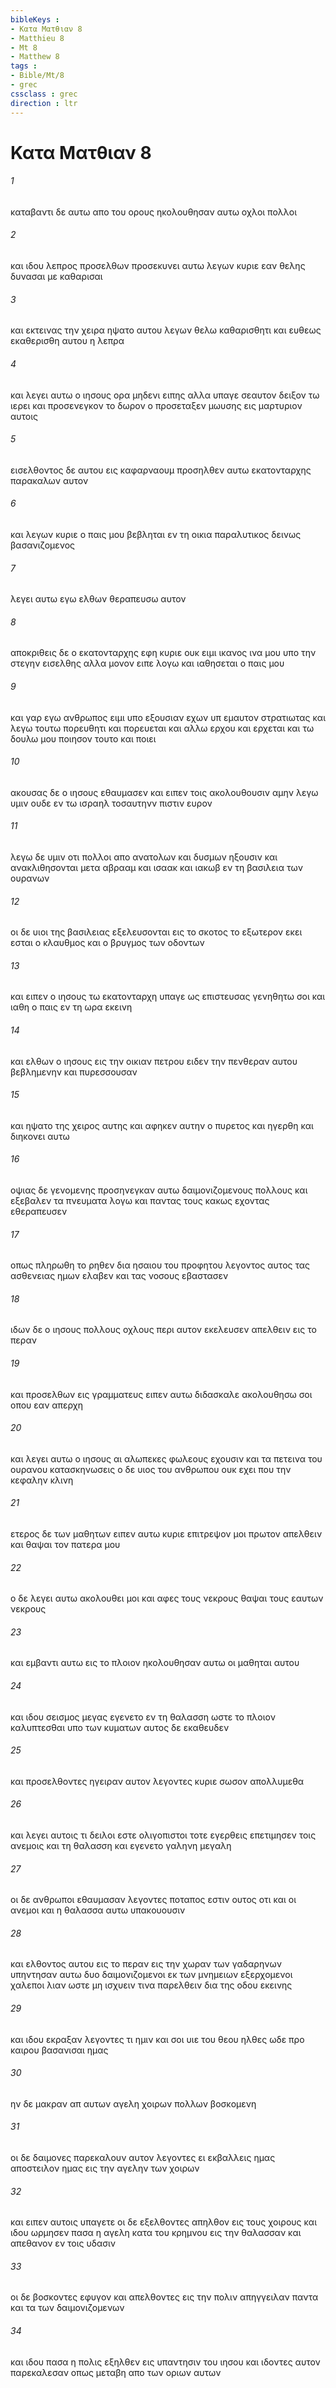 ```yaml
---
bibleKeys : 
- Κατα Ματθιαν 8
- Matthieu 8
- Mt 8
- Matthew 8
tags : 
- Bible/Mt/8
- grec
cssclass : grec
direction : ltr
---
```


# Κατα Ματθιαν 8

###### 1
καταβαντι δε αυτω απο του ορους ηκολουθησαν αυτω οχλοι πολλοι
###### 2
και ιδου λεπρος προσελθων προσεκυνει αυτω λεγων κυριε εαν θελης δυνασαι με καθαρισαι
###### 3
και εκτεινας την χειρα ηψατο αυτου λεγων θελω καθαρισθητι και ευθεως εκαθερισθη αυτου η λεπρα
###### 4
και λεγει αυτω ο ιησους ορα μηδενι ειπης αλλα υπαγε σεαυτον δειξον τω ιερει και προσενεγκον το δωρον ο προσεταξεν μωυσης εις μαρτυριον αυτοις
###### 5
εισελθοντος δε αυτου εις καφαρναουμ προσηλθεν αυτω εκατονταρχης παρακαλων αυτον
###### 6
και λεγων κυριε ο παις μου βεβληται εν τη οικια παραλυτικος δεινως βασανιζομενος
###### 7
λεγει αυτω εγω ελθων θεραπευσω αυτον
###### 8
αποκριθεις δε ο εκατονταρχης εφη κυριε ουκ ειμι ικανος ινα μου υπο την στεγην εισελθης αλλα μονον ειπε λογω και ιαθησεται ο παις μου
###### 9
και γαρ εγω ανθρωπος ειμι υπο εξουσιαν εχων υπ εμαυτον στρατιωτας και λεγω τουτω πορευθητι και πορευεται και αλλω ερχου και ερχεται και τω δουλω μου ποιησον τουτο και ποιει
###### 10
ακουσας δε ο ιησους εθαυμασεν και ειπεν τοις ακολουθουσιν αμην λεγω υμιν ουδε εν τω ισραηλ τοσαυτηνν πιστιν ευρον
###### 11
λεγω δε υμιν οτι πολλοι απο ανατολων και δυσμων ηξουσιν και ανακλιθησονται μετα αβρααμ και ισαακ και ιακωβ εν τη βασιλεια των ουρανων
###### 12
οι δε υιοι της βασιλειας εξελευσονται εις το σκοτος το εξωτερον εκει εσται ο κλαυθμος και ο βρυγμος των οδοντων
###### 13
και ειπεν ο ιησους τω εκατονταρχη υπαγε ως επιστευσας γενηθητω σοι και ιαθη ο παις εν τη ωρα εκεινη
###### 14
και ελθων ο ιησους εις την οικιαν πετρου ειδεν την πενθεραν αυτου βεβλημενην και πυρεσσουσαν
###### 15
και ηψατο της χειρος αυτης και αφηκεν αυτην ο πυρετος και ηγερθη και διηκονει αυτω
###### 16
οψιας δε γενομενης προσηνεγκαν αυτω δαιμονιζομενους πολλους και εξεβαλεν τα πνευματα λογω και παντας τους κακως εχοντας εθεραπευσεν
###### 17
οπως πληρωθη το ρηθεν δια ησαιου του προφητου λεγοντος αυτος τας ασθενειας ημων ελαβεν και τας νοσους εβαστασεν
###### 18
ιδων δε ο ιησους πολλους οχλους περι αυτον εκελευσεν απελθειν εις το περαν
###### 19
και προσελθων εις γραμματευς ειπεν αυτω διδασκαλε ακολουθησω σοι οπου εαν απερχη
###### 20
και λεγει αυτω ο ιησους αι αλωπεκες φωλεους εχουσιν και τα πετεινα του ουρανου κατασκηνωσεις ο δε υιος του ανθρωπου ουκ εχει που την κεφαλην κλινη
###### 21
ετερος δε των μαθητων ειπεν αυτω κυριε επιτρεψον μοι πρωτον απελθειν και θαψαι τον πατερα μου
###### 22
ο δε λεγει αυτω ακολουθει μοι και αφες τους νεκρους θαψαι τους εαυτων νεκρους
###### 23
και εμβαντι αυτω εις το πλοιον ηκολουθησαν αυτω οι μαθηται αυτου
###### 24
και ιδου σεισμος μεγας εγενετο εν τη θαλασση ωστε το πλοιον καλυπτεσθαι υπο των κυματων αυτος δε εκαθευδεν
###### 25
και προσελθοντες ηγειραν αυτον λεγοντες κυριε σωσον απολλυμεθα
###### 26
και λεγει αυτοις τι δειλοι εστε ολιγοπιστοι τοτε εγερθεις επετιμησεν τοις ανεμοις και τη θαλασση και εγενετο γαληνη μεγαλη
###### 27
οι δε ανθρωποι εθαυμασαν λεγοντες ποταπος εστιν ουτος οτι και οι ανεμοι και η θαλασσα αυτω υπακουουσιν
###### 28
και ελθοντος αυτου εις το περαν εις την χωραν των γαδαρηνων υπηντησαν αυτω δυο δαιμονιζομενοι εκ των μνημειων εξερχομενοι χαλεποι λιαν ωστε μη ισχυειν τινα παρελθειν δια της οδου εκεινης
###### 29
και ιδου εκραξαν λεγοντες τι ημιν και σοι υιε του θεου ηλθες ωδε προ καιρου βασανισαι ημας
###### 30
ην δε μακραν απ αυτων αγελη χοιρων πολλων βοσκομενη
###### 31
οι δε δαιμονες παρεκαλουν αυτον λεγοντες ει εκβαλλεις ημας αποστειλον ημας εις την αγελην των χοιρων
###### 32
και ειπεν αυτοις υπαγετε οι δε εξελθοντες απηλθον εις τους χοιρους και ιδου ωρμησεν πασα η αγελη κατα του κρημνου εις την θαλασσαν και απεθανον εν τοις υδασιν
###### 33
οι δε βοσκοντες εφυγον και απελθοντες εις την πολιν απηγγειλαν παντα και τα των δαιμονιζομενων
###### 34
και ιδου πασα η πολις εξηλθεν εις υπαντησιν του ιησου και ιδοντες αυτον παρεκαλεσαν οπως μεταβη απο των οριων αυτων
